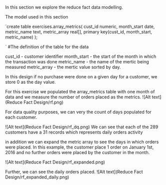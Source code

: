 In this section we explore the reduce fact data modelling.

The model used in this section

`create table exercises.array_metrics(
cust_id numeric,
month_start date,
metric_name text,
metric_array real[],
primary key(cust_id, month_start, metric_name)
);

`
#The definition of the table for the data

cust_id - customer identifier
month_start - the start of the month in which the transaction was done
metric_name - the name of the mertic being measured
metric_array - the mertic value sorted by day.

In this design if no purchase were done on a given day for a customer, we store 0 as the day value.

For this exercise we populated the array_metrics table with one month of data and we measure the number of orders placed as the metrics.
![Alt text](Reduce Fact Design/rf.png)

For data quality purposes, we can very the count of days populated for each customer.

![Alt text](Reduce Fact Design/rf_dq.png)
We can see that each of the 289 customers have a 31 records which represents daily orders activity

in addition we can expand the metric array to see the days in which orders were placed. In this example, the customer place 1 order on January 1st, 2016 and no further orders were placed by the customer in the month.

![Alt text](Reduce Fact Design/rf_expanded.png)

Further, we can see the daily orders placed.
![Alt text](Reduce Fact Design/rf_expanded_daily.png)
